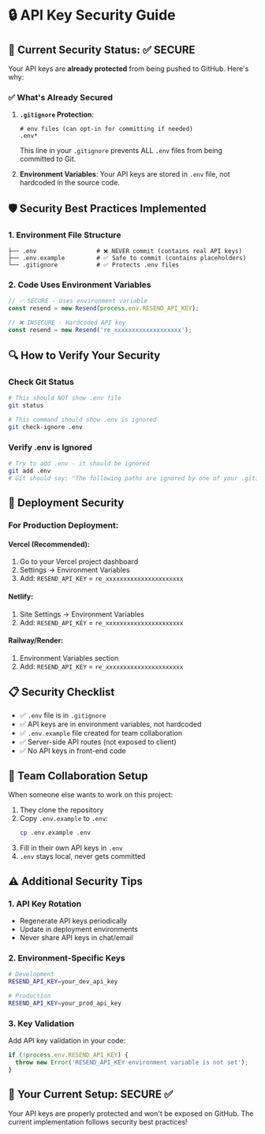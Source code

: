 # 🔒 API Key Security Guide

## 🚨 Current Security Status: ✅ SECURE

Your API keys are **already protected** from being pushed to GitHub. Here's why:

### ✅ What's Already Secured

1. **`.gitignore` Protection**: 
   ```gitignore
   # env files (can opt-in for committing if needed)
   .env*
   ```
   This line in your `.gitignore` prevents ALL `.env` files from being committed to Git.

2. **Environment Variables**: 
   Your API keys are stored in `.env` file, not hardcoded in the source code.

## 🛡️ Security Best Practices Implemented

### 1. Environment File Structure
```
├── .env                 # ❌ NEVER commit (contains real API keys)
├── .env.example         # ✅ Safe to commit (contains placeholders)
└── .gitignore           # ✅ Protects .env files
```

### 2. Code Uses Environment Variables
```javascript
// ✅ SECURE - Uses environment variable
const resend = new Resend(process.env.RESEND_API_KEY);

// ❌ INSECURE - Hardcoded API key
const resend = new Resend('re_xxxxxxxxxxxxxxxxxxx');
```

## 🔍 How to Verify Your Security

### Check Git Status
```bash
# This should NOT show .env file
git status

# This command should show .env is ignored
git check-ignore .env
```

### Verify .env is Ignored
```bash
# Try to add .env - it should be ignored
git add .env
# Git should say: "The following paths are ignored by one of your .gitignore files"
```

## 🚀 Deployment Security

### For Production Deployment:

#### Vercel (Recommended):
1. Go to your Vercel project dashboard
2. Settings → Environment Variables
3. Add: `RESEND_API_KEY` = `re_xxxxxxxxxxxxxxxxxxxxxx`

#### Netlify:
1. Site Settings → Environment Variables
2. Add: `RESEND_API_KEY` = `re_xxxxxxxxxxxxxxxxxxxxxx`

#### Railway/Render:
1. Environment Variables section
2. Add: `RESEND_API_KEY` = `re_xxxxxxxxxxxxxxxxxxxxxx`

## 📋 Security Checklist

- ✅ `.env` file is in `.gitignore`
- ✅ API keys are in environment variables, not hardcoded
- ✅ `.env.example` file created for team collaboration
- ✅ Server-side API routes (not exposed to client)
- ✅ No API keys in front-end code

## 🔄 Team Collaboration Setup

When someone else wants to work on this project:

1. They clone the repository
2. Copy `.env.example` to `.env`:
   ```bash
   cp .env.example .env
   ```
3. Fill in their own API keys in `.env`
4. `.env` stays local, never gets committed

## ⚠️ Additional Security Tips

### 1. API Key Rotation
- Regenerate API keys periodically
- Update in deployment environments
- Never share API keys in chat/email

### 2. Environment-Specific Keys
```bash
# Development
RESEND_API_KEY=your_dev_api_key

# Production  
RESEND_API_KEY=your_prod_api_key
```

### 3. Key Validation
Add API key validation in your code:
```javascript
if (!process.env.RESEND_API_KEY) {
  throw new Error('RESEND_API_KEY environment variable is not set');
}
```

## 🎯 Your Current Setup: SECURE ✅

Your API keys are properly protected and won't be exposed on GitHub. The current implementation follows security best practices!
